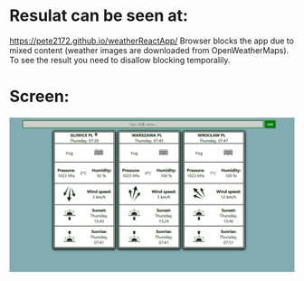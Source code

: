# Resulat can be seen at:
https://pete2172.github.io/weatherReactApp/
Browser blocks the app due to mixed content (weather images are downloaded from OpenWeatherMaps). To see the result you need to disallow blocking temporalily.

# Screen:
![Example](image.png)

